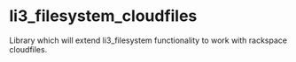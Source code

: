 li3_filesystem_cloudfiles
=========================

Library which will extend li3_filesystem functionality to work with rackspace cloudfiles. 